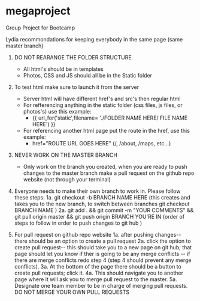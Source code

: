 # megaproject

Group Project for Bootcamp

Lydia recommondations for keeping everybody in the same page (same master branch)

1. DO NOT REARANGE THE FOLDER STRUCTURE 
    - All html's should be in templates 
    - Photos, CSS and JS should all be in the Static folder 

2. To test html make sure to launch it from the server 
    - Server html will have different href's and src's then regular html 
    - For refferencing anything in the static folder (css files, js files, or photos's) use this example:
        - {{ url_for('static',filename= './FOLDER NAME HERE/ FILE NAME HERE') }}
    - For referencing another html page put the route in the href, use this example:
        - href="ROUTE URL GOES HERE" (/, /about, /maps, etc...)

3. NEVER WORK ON THE MASTER BRANCH
    - Only work on the branch you created, when you are ready to push changes to the master branch make a pull request on the github repo website (not through your terminal)

4. Everyone needs to make their own branch to work in. Please follow these steps: 
    1a. git checkout -b BRANCH NAME HERE (this creates and takes you to the new branch, to switch between branches git checkout BRANCH NAME )
    2a. git add . && git commit -m "YOUR COMMENTS" && git pull origin master && git push origin BRANCH YOU'RE IN (order of steps to follow in order to push changes to git hub )

5. For pull request on github repo website 
    1a. after pushing changes-- there should be an option to create a pull request
    2a. click the option to create pull request-- this should take you to a new page on git hub; that page should let you know if ther is going to be any merge conflicts -- if there are merge conflicts redo step 4 (step 4 should prevent any merge conflicts). 
    3a. At the bottom of the page there should be a button to create pull requests; click it. 
    4a. This should navigate you to another page where it will ask you to merge pull request to the master. 
    5a. Designate one team member to be in charge of merging pull requests. DO NOT MERGE YOUR OWN PULL REQUESTS
    